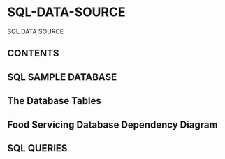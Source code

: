 # SQL-DATA-SOURCE
SQL DATA SOURCE 

## CONTENTS






## SQL SAMPLE DATABASE


##  The Database Tables
## Food Servicing Database Dependency Diagram
## SQL QUERIES
